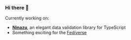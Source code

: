 ### Hi there 👋

Currently working on:

- **[Ninazu](https://github.com/shovon/ninazu)**, an elegant data validation library for TypeScript
- Something exciting for the [Fediverse](https://en.wikipedia.org/wiki/Fediverse)

<!--
**shovon/shovon** is a ✨ _special_ ✨ repository because its `README.md` (this file) appears on your GitHub profile.

Here are some ideas to get you started:

- 🔭 I’m currently working on ...
- 🌱 I’m currently learning ...
- 👯 I’m looking to collaborate on ...
- 🤔 I’m looking for help with ...
- 💬 Ask me about ...
- 📫 How to reach me: ...
- 😄 Pronouns: ...
- ⚡ Fun fact: ...
-->
